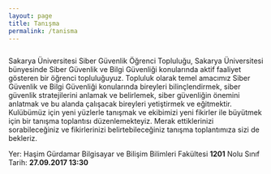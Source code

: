 ```yaml
---
layout: page
title: Tanışma
permalink: /tanisma
---
```


<center><img src="http://sausiber.org/images/Tanisma.png" class="img-responsive " alt=""></center>

Sakarya Üniversitesi Siber Güvenlik Öğrenci Topluluğu, Sakarya Üniversitesi bünyesinde Siber Güvenlik ve Bilgi Güvenliği konularında aktif faaliyet gösteren bir öğrenci topluluğuyuz. Topluluk olarak temel amacımız Siber Güvenlik ve Bilgi Güvenliği konularında bireyleri bilinçlendirmek, siber güvenlik stratejilerini anlamak ve belirlemek, siber güvenliğin önemini anlatmak ve bu alanda çalışacak bireyleri yetiştirmek ve eğitmektir. Kulübümüz için yeni yüzlerle tanışmak ve ekibimizi yeni fikirler ile büyütmek için bir tanışma toplantısı düzenlemekteyiz. Merak ettiklerinizi sorabileceğiniz ve fikirlerinizi belirtebileceğiniz tanışma toplantımıza sizi de bekleriz.

Yer: Haşim Gürdamar Bilgisayar ve Bilişim Bilimleri Fakültesi <strong>1201</strong> Nolu Sınıf
Tarih: <strong>27.09.2017 13:30</strong>